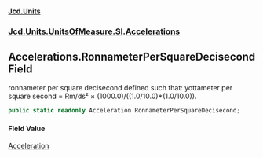 #### [Jcd.Units](index.md 'index')

### [Jcd.Units.UnitsOfMeasure.SI](Jcd.Units.UnitsOfMeasure.SI.md 'Jcd.Units.UnitsOfMeasure.SI').[Accelerations](Accelerations.md 'Jcd.Units.UnitsOfMeasure.SI.Accelerations')

## Accelerations.RonnameterPerSquareDecisecond Field

ronnameter per square decisecond defined such that: yottameter per square second = Rm/ds² ×
(1000.0)/((1.0/10.0)*(1.0/10.0)).

```csharp
public static readonly Acceleration RonnameterPerSquareDecisecond;
```

#### Field Value

[Acceleration](Acceleration.md 'Jcd.Units.UnitTypes.Acceleration')